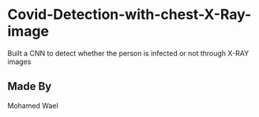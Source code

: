 # Covid-Detection-with-chest-X-Ray-image

Built a CNN to detect whether the person is infected or not through X-RAY images

## Made By
Mohamed Wael
